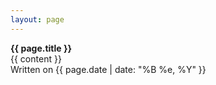 ```yaml
--- 
layout: page 
---
```


<div class="main">
    <div class="page-title center"><b>{{ page.title }}</b></div>
    <article class="entry">
        <div class="text">{{ content }}</div>
        <div class="date">
            Written on {{ page.date | date: "%B %e, %Y" }}
        </div>
    </article>
    <!-- Yucky br but I'm lazy -->
    <br>
    <br>
    <br>
    <br>

</div>